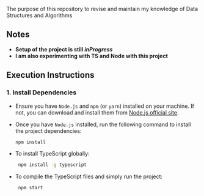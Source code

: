 The purpose of this repository to revise and maintain my knowledge of Data Structures and Algorithms
## Notes
- **Setup of the project is still _inProgress_**
- **I am also experimenting with TS and Node with this project**

## Execution Instructions

### 1. **Install Dependencies**
   - Ensure you have `Node.js` and `npm` (or `yarn`) installed on your machine. If not, you can download and install them from [Node.js official site](https://nodejs.org/).

   - Once you have `Node.js` installed, run the following command to install the project dependencies:

      ```bash
     npm install
     ```

   - To install TypeScript globally:
      ```bash
       npm install -g typescript
       ```
   -  To compile the TypeScript files and simply run the project:
      ```bash
       npm start
       ```
     

    
    
   

